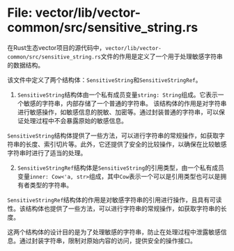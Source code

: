 # File: vector/lib/vector-common/src/sensitive_string.rs

在Rust生态vector项目的源代码中，`vector/lib/vector-common/src/sensitive_string.rs`文件的作用是定义了一个用于处理敏感字符串的数据结构。

该文件中定义了两个结构体：`SensitiveString`和`SensitiveStringRef`。

1. `SensitiveString`结构体由一个私有成员变量`string: String`组成。它表示一个敏感的字符串，内部存储了一个普通的字符串。
该结构体的作用是对字符串进行敏感操作，如敏感信息的脱敏、加密等。通过封装普通的字符串，可以保证处理过程中不会暴露原始的敏感信息。

 `SensitiveString`结构体提供了一些方法，可以进行字符串的常规操作，如获取字符串的长度、索引切片等。此外，它还提供了安全的比较操作，以确保在比较敏感字符串时进行了适当的处理。

2. `SensitiveStringRef`结构体是`SensitiveString`的引用类型，由一个私有成员变量`inner: Cow<'a, str>`组成，其中`Cow`表示一个可以是引用类型也可以是拥有者类型的字符串。

 `SensitiveStringRef`结构体的作用是对敏感字符串的引用进行操作，且具有可读性。该结构体也提供了一些方法，可以进行字符串的常规操作，如获取字符串的长度。

这两个结构体的设计目的是为了处理敏感的字符串，防止在处理过程中泄露敏感信息。通过封装字符串，限制对原始内容的访问，提供安全的操作接口。

